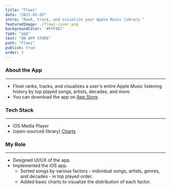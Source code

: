 ```yaml
---
title: "Flowi"
date: "2021-01-03"
intro: "Rank, track, and visualize your Apple Music library."
featuredImage: ./flowi-cover.png
backgroundColor: '#FFF9E7'
type: "app"
text: "ON APP STORE"
path: "Flowi"
publish: true
order: 5
---
```


### About the App
---
- Flowi ranks, tracks, and visualizes a user's entire Apple Music listening history by top played songs, artists, decades, and more.
- You can download the app on [App Store]([https://apps.apple.com/kr/app/flowi/id1546946854](https://apps.apple.com/kr/app/flowi/id1546946854)).

### Tech Stack
---
- iOS Media Player
- (open-sourced library) [Charts]([https://github.com/danielgindi/Charts](https://github.com/danielgindi/Charts))

### My Role
---
- Designed UI/UX of the app.
- Implemented the iOS app.
    - Sorted songs by various factors - individual songs, artists, genres, and decades - in top played order.
    - Added basic charts to visualize the distribution of each factor.
